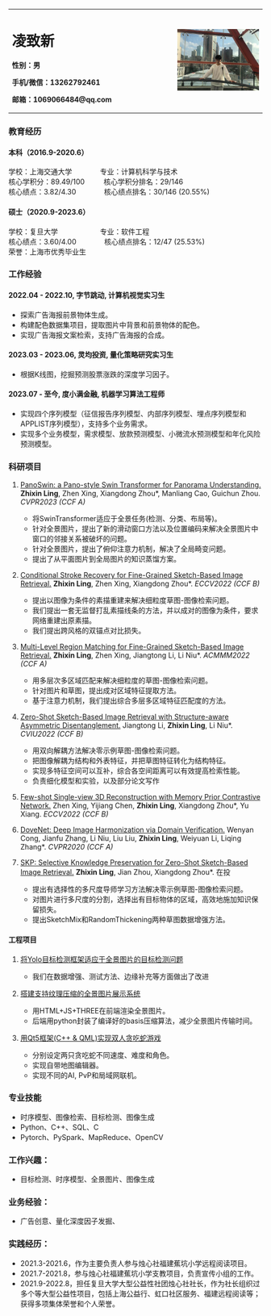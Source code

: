 <table border="0">
  <tr>
    <td width="65%">
      <h1>凌致新</h1>
     <p><b>性别：男</b></p>
      <p><b>手机/微信：13262792461</b></p>
      <p><b>邮箱：1069066484@qq.com</b></p>
    </td>
    <td width="35%">
      <img src="/onnet.jpg" width="100%">     
    </td>
  </tr>
</table>

<!--  ### 近期业余兴趣 --> 
<!--  ### ~~~~~扩散模型和金融大模型。 --> 


### 教育经历
#### 本科（2016.9-2020.6）
学校：上海交通大学   &emsp; &emsp;  &nbsp; &nbsp; 专业：计算机科学与技术 <br/>
核心学积分：89.49/100 &emsp; &nbsp; &nbsp; 核心学积分排名：29/146  <br/>
核心绩点：3.82/4.30  &emsp; &emsp; &nbsp; &nbsp; 核心绩点排名：30/146 (20.55%)

#### 硕士（2020.9-2023.6）
学校：复旦大学      &emsp; &emsp;  &emsp;   &emsp;  &nbsp;  专业：软件工程 <br/>
核心绩点：3.60/4.00   &emsp; &emsp; &nbsp; &nbsp;  核心绩点排名：12/47 (25.53%)  <br/>
荣誉：上海市优秀毕业生




### 工作经验
#### 2022.04 - 2022.10, 字节跳动, 计算机视觉实习生
 - 探索广告海报前景物体生成。
 - 构建配色数据集项目，提取图片中背景和前景物体的配色。
 - 实现广告海报文案检索，支持广告海报的合成。

#### 2023.03 - 2023.06, 灵均投资, 量化策略研究实习生
 - 根据K线图，挖掘预测股票涨跌的深度学习因子。

#### 2023.07 - 至今, 度小满金融, 机器学习算法工程师
 - 实现四个序列模型（征信报告序列模型、内部序列模型、埋点序列模型和APPLIST序列模型），支持多个业务需求。
 - 实现多个业务模型，需求模型、放款预测模型、小微流水预测模型和年化风险预测模型。


### 科研项目
1. [PanoSwin: a Pano-style Swin Transformer for Panorama Understanding.](https://github.com/1069066484/PeronalOpenFiles/raw/main/%E9%99%84%E4%BB%B610-CVPR23_PanoSwin_A_Pano-style_Swin_Transformer_for_Panorama_Understanding.pdf) **Zhixin Ling**, Zhen Xing, Xiangdong Zhou\*, Manliang Cao, Guichun Zhou. *CVPR2023 (CCF A)*
   - 将SwinTransformer适应于全景任务(检测、分类、布局等)。
   - 针对全景图片，提出了新的滑动窗口方法以及位置编码来解决全景图片中窗口的邻接关系被破坏的问题。
   - 针对全景图片，提出了俯仰注意力机制，解决了全局畸变问题。
   - 提出了从平面图片到全局图片的知识蒸馏方案。

2. [Conditional Stroke Recovery for Fine-Grained Sketch-Based Image Retrieval.](https://github.com/1069066484/PeronalOpenFiles/blob/main/%E9%99%84%E4%BB%B64-Conditional_Stroke_Recovery_for_Fine_Grained_Sketch_Based_Image_Retrieval.pdf) **Zhixin Ling**, Zhen Xing, Xiangdong Zhou\*. *ECCV2022 (CCF B)*
   - 提出以图像为条件的素描重建来解决细粒度草图-图像检索问题。
   - 我们提出一套无监督打乱素描线条的方法，并以成对的图像为条件，要求网络重建出原素描。
   - 我们提出跨风格的双锚点对比损失。

3. [Multi-Level Region Matching for Fine-Grained Sketch-Based Image Retrieval.](https://github.com/1069066484/PeronalOpenFiles/blob/main/%E9%99%84%E4%BB%B61-ACMMM2022_Multi_Level_Region_Matching_for_Fine_Grained_Sketch_Based_Image_Retrieval.pdf) **Zhixin Ling**, Zhen Xing, Jiangtong Li, Li Niu\*. *ACMMM2022 (CCF A)*
   - 用多层次多区域匹配来解决细粒度的草图-图像检索问题。
   - 针对图片和草图，提出成对区域特征提取方法。
   - 基于注意力机制，我们提出综合多层多区域特征匹配度的方法。
 
4. [Zero-Shot Sketch-Based Image Retrieval with Structure-aware Asymmetric Disentanglement.](https://github.com/1069066484/PeronalOpenFiles/blob/main/%E9%99%84%E4%BB%B62-CVIU2022_Zero_Shot_Sketch_Based_Image_Retrieval_with_Structure_aware_Asymmetric_Disentanglement.pdf) Jiangtong Li, **Zhixin Ling**, Li Niu\*. *CVIU2022 (CCF B)*
   - 用双向解耦方法解决零示例草图-图像检索问题。
   - 把图像解耦为结构和外表特征，并把草图特征转化为结构特征。
   - 实现多特征空间可以互补，综合各空间距离可以有效提高检索性能。
   - 负责细化模型和实验，以及部分论文写作
 
5. [Few-shot Single-view 3D Reconstruction with Memory Prior Contrastive Network.](https://github.com/1069066484/PeronalOpenFiles/blob/main/%E9%99%84%E4%BB%B69-ECCV22_Few_shot_Single_view_3D_Reconstruction_with_Memory_Prior_Contrastive_Network.pdf) Zhen Xing, Yijiang Chen, **Zhixin Ling**, Xiangdong Zhou\*, Yu Xiang.  *ECCV2022 (CCF B)*

 
6. [DoveNet: Deep Image Harmonization via Domain Verification.](https://github.com/1069066484/PeronalOpenFiles/blob/main/%E9%99%84%E4%BB%B63-CVPR2020_DoveNet_Deep_Image_Harmonization_via_Domain_Verification.pdf) Wenyan Cong, Jianfu Zhang, Li Niu, Liu Liu, **Zhixin Ling**, Weiyuan Li, Liqing Zhang\*.  *CVPR2020 (CCF A)*


7. [SKP: Selective Knowledge Preservation for Zero-Shot Sketch-Based Image Retrieval.](https://github.com/1069066484/PeronalOpenFiles/blob/main/%E9%99%84%E4%BB%B66-Selective_Knowledge_Preservation_for_Zero_Shot_sketch_based_image_retrieval.pdf) **Zhixin Ling**, Jian Zhou, Xiangdong Zhou*.  在投
   - 提出有选择性的多尺度导师学习方法解决零示例草图-图像检索问题。
   - 对图片进行多尺度的分割，选择出有目标物体的区域，高效地施加知识保留损失。
   - 提出SketchMix和RandomThickening两种草图数据增强方法。

#### 工程项目
1. [将Yolo目标检测框架适应于全景图片的目标检测问题](https://github.com/1069066484/PeronalOpenFiles/blob/main/%E9%99%84%E4%BB%B67-%E5%B0%86%E7%9B%AE%E6%A0%87%E6%A3%80%E6%B5%8B%E6%A1%86%E6%9E%B6%E9%80%82%E5%BA%94%E4%BA%8E%E5%85%A8%E6%99%AF%E5%9B%BE%E7%89%87%E7%9A%84%E7%9B%AE%E6%A0%87%E6%A3%80%E6%B5%8B%E9%97%AE%E9%A2%98.pptx)
   - 我们在数据增强、测试方法、边缘补充等方面做出了改进

 
2. [搭建支持纹理压缩的全景图片展示系统](https://github.com/1069066484/PanoView)
   - 用HTML+JS+THREE在前端渲染全景图片。 
   - 后端用python封装了编译好的basis压缩算法，减少全景图片传输时间。


3. [用Qt5框架(C++ & QML)实现双人贪吃蛇游戏](https://github.com/1069066484/DoubleSnake)
   - 分别设定两只贪吃蛇不同速度、难度和角色。
   - 实现自带地图编辑器。
   - 实现不同的AI, PvP和局域网联机。


### 专业技能
 - 时序模型、图像检索、目标检测、图像生成
 - Python、C++、SQL、C
 - Pytorch、PySpark、MapReduce、OpenCV
   
### 工作兴趣：
 - 目标检测、时序模型、全景图片、图像生成

### 业务经验：
 - 广告创意、量化深度因子发掘、

### 实践经历：
 - 2021.3-2021.6，作为主要负责人参与烛心社福建蕉坑小学远程阅读项目。
 - 2021.7-2021.8，参与烛心社福建蕉坑小学支教项目，负责宣传小组的工作。
 - 2021.9-2022.8，担任复旦大学大型公益性社团烛心社社长，作为社长组织过多个等大型公益性项目，包括上海公益行、虹口社区服务、福建远程阅读等；获得多项集体荣誉和个人荣誉。
